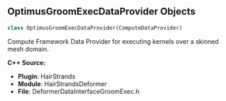 ## OptimusGroomExecDataProvider Objects

```python
class OptimusGroomExecDataProvider(ComputeDataProvider)
```

Compute Framework Data Provider for executing kernels over a skinned mesh domain.

**C++ Source:**

- **Plugin**: HairStrands
- **Module**: HairStrandsDeformer
- **File**: DeformerDataInterfaceGroomExec.h

<a id="unreal.OptimusGroomGuideDataProvider"></a>
